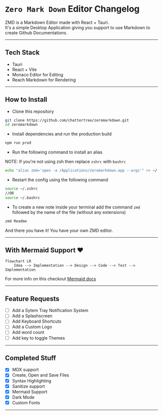 # `Zero Mark Down` Editor Changelog

ZMD is a Markdown Editor made with React + Tauri.<br>
It's a simple Desktop Application giving you support to use Markdown to create Github Documentations.

---

## Tech Stack

- Tauri
- React + Vite
- Monaco Editor for Editing
- Reach Markdown for Rendering

---

## How to Install

* Clone this repository
```bash
git clone https://github.com/chattertree/zeromarkdown.git
cd zeromarkdown
```
* Install dependencies and run the production build
```bash
npm run prod
```
* Run the following command to install an alias

NOTE: If you're not using zsh then replace `zshrc` with `bashrc`
```bash
echo "alias zmd='open -a /Applications/zeromarkdown.app --args'" >> ~/.zshrc
```
* Restart the config using the following command
```bash
source ~/.zshrc
//OR
source ~/.bashrc
```
* To create a new note inside your terminal add the command `zmd` followed by the name of the file (without any extensions)
```bash
zmd Readme
```

And there you have it! You have your own ZMD editor.

---
## With Mermaid Support ❤️

```mermaid
flowchart LR
    Idea --> Implementation --> Design --> Code --> Test --> Implementation
```
For more info on this checkout [Mermaid docs](https://mermaid.js.org/intro/)

---
## Feature Requests

- [ ] Add a Sytem Tray Notification System
- [ ] Add a Splashscreen
- [ ] Add Keyboard Shortcuts
- [ ] Add a Custom Logo
- [ ] Add word count
- [ ] Add key to toggle Themes

---

## Completed Stuff

- [x] MDX support
- [x] Create, Open and Save Files
- [x] Syntax Highlighting
- [x] Sanitize support
- [x] Mermaid Support
- [x] Dark Mode
- [x] Custom Fonts

---